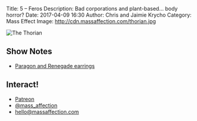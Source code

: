 Title: 5 – Feros
Description: Bad corporations and plant-based… body horror?
Date: 2017-04-09 16:30
Author: Chris and Jaimie Krycho
Category: Mass Effect
Image: http://cdn.massaffection.com/thorian.jpg

![The Thorian](http://cdn.massaffection.com/thorian.jpg "screen capture of the Thorian")

## Show Notes

- [Paragon and Renegade earrings](https://www.etsy.com/listing/512028457/mass-effect-earrings-renegade-and)

## Interact!

- [Patreon](https://www.patreon.com/massaffection)
- [@mass_affection](https://twitter.com/mass_affection)
- [hello@massaffection.com](mailto:hello@massaffection.com)
